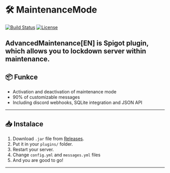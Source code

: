 # 🛠️ MaintenanceMode

[![Build Status](https://github.com/codedbymattheo/AdvancedMaintenance/actions/workflows/build.yml/badge.svg)](https://github.com/codedbymattheo/AdvancedMaintenance/actions)
[![License](https://img.shields.io/github/license/codedbymattheo/AdvancedMaintenance)](LICENSE)

**AdvancedMaintenance**[EN] is Spigot plugin, which allows you to lockdown server within maintenance.
---

## 📦 Funkce

- Activation and deactivation of maintenance mode
- 90% of customizable messages
- Including discord webhooks, SQLite integration and JSON API

---

## 📥 Instalace

1. Download `.jar` file from [Releases](https://github.com/codedbymattheo/AdvancedMaintenance/releases).
2. Put it in your `plugins/` folder.
3. Restart your server.
4. Change `config.yml` and `messages.yml` files
5. And you are good to go!

---
